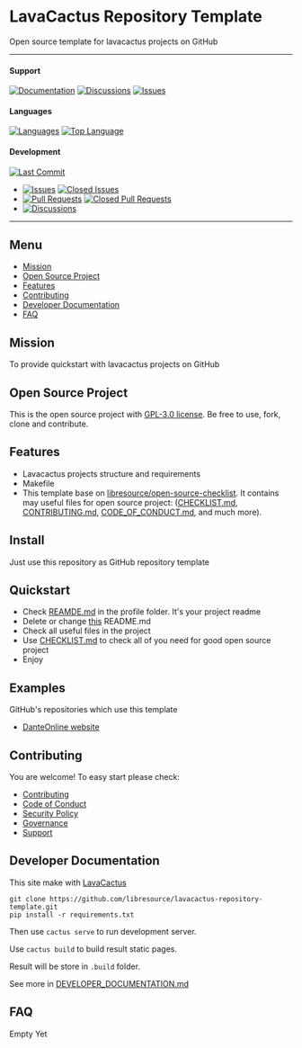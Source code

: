 # LavaCactus Repository Template

Open source template for lavacactus projects on GitHub

<hr>

#### Support
[![Documentation](https://img.shields.io/badge/docs-0094FF.svg)][documentation_path]
[![Discussions](https://img.shields.io/badge/discussions-ff0068.svg)](https://github.com/libresource/lavacactus-repository-template/discussions/)
[![Issues](https://img.shields.io/badge/issues-11AE13.svg)](https://github.com/libresource/lavacactus-repository-template/issues/)

#### Languages
[![Languages](https://img.shields.io/github/languages/count/libresource/lavacactus-repository-template)](https://github.com/libresource/lavacactus-repository-template)
[![Top Language](https://img.shields.io/github/languages/top/libresource/lavacactus-repository-template)](https://github.com/libresource/lavacactus-repository-template)

#### Development
[![Last Commit](https://img.shields.io/github/last-commit/libresource/lavacactus-repository-template/main
)](https://github.com/libresource/lavacactus-repository-template)
- [![Issues](https://img.shields.io/github/issues/libresource/lavacactus-repository-template
)](https://github.com/libresource/lavacactus-repository-template/issues/)
[![Closed Issues](https://img.shields.io/github/issues-closed/libresource/lavacactus-repository-template
)](https://github.com/libresource/lavacactus-repository-template/issues/)
- [![Pull Requests](https://img.shields.io/github/issues-pr/libresource/lavacactus-repository-template
)](https://github.com/libresource/lavacactus-repository-template/pulls)
[![Closed Pull Requests](https://img.shields.io/github/issues-pr-closed-raw/libresource/lavacactus-repository-template
)](https://github.com/libresource/lavacactus-repository-template/pulls)
- [![Discussions](https://img.shields.io/github/discussions/libresource/lavacactus-repository-template
)](https://github.com/libresource/lavacactus-repository-template/discussions/)

[//]: # (#### Repository Stats)

[//]: # ([![Stars]&#40;https://img.shields.io/github/stars/libresource/lavacactus-repository-template)

[//]: # (&#41;]&#40;https://github.com/libresource/lavacactus-repository-template&#41;)

[//]: # ([![Contributors]&#40;https://img.shields.io/github/contributors/libresource/lavacactus-repository-template)

[//]: # (&#41;]&#40;https://github.com/libresource/lavacactus-repository-templategraphs/contributors&#41;)

[//]: # ([![Forks]&#40;https://img.shields.io/github/forks/libresource/lavacactus-repository-template)

[//]: # (&#41;]&#40;https://github.com/libresource/lavacactus-repository-template&#41;)

<hr>

## Menu

- [Mission](#mission)
- [Open Source Project](#open-source-project)
- [Features](#features)
- [Contributing](#contributing)
- [Developer Documentation](#developer-documentation)
- [FAQ](#faq)

## Mission

To provide quickstart with lavacactus projects on GitHub

## Open Source Project

This is the open source project with [GPL-3.0 license](LICENSE). 
Be free to use, fork, clone and contribute.

## Features

- Lavacactus projects structure and requirements
- Makefile
- This template base on [libresource/open-source-checklist](https://github.com/libresource/open-source-checklist). 
It contains may useful files for open source project: ([CHECKLIST.md](CHECKLIST.md), [CONTRIBUTING.md](CONTRIBUTING.md), 
[CODE_OF_CONDUCT.md](CODE_OF_CONDUCT.md), and much more).

## Install

Just use this repository as GitHub repository template

## Quickstart

- Check [REAMDE.md](README.md) in the profile folder. It's your project readme
- Delete or change [this](README.md) README.md
- Check all useful files in the project
- Use [CHECKLIST.md](CHECKLIST.md) to check all of you need for good open source project
- Enjoy

## Examples

GitHub's repositories which use this template
- [DanteOnline website](https://github.com/danteonline/website)

## Contributing

You are welcome! To easy start please check:
- [Contributing](CONTRIBUTING.md)
- [Code of Conduct](CODE_OF_CONDUCT.md)
- [Security Policy](SECURITY.md)
- [Governance](GOVERNANCE.md)
- [Support](SUPPORT.md)

[documentation_path]: https://github.com/libresource/lavacactus-repository-template

## Developer Documentation

This site make with [LavaCactus](https://github.com/quillcraftsman/lavacactus)

    git clone https://github.com/libresource/lavacactus-repository-template.git
    pip install -r requirements.txt

Then use `cactus serve` to run development server.

Use `cactus build` to build result static pages.

Result will be store in `.build` folder.

See more in [DEVELOPER_DOCUMENTATION.md](DEVELOPER_DOCUMENTATION.md)

## FAQ

Empty Yet